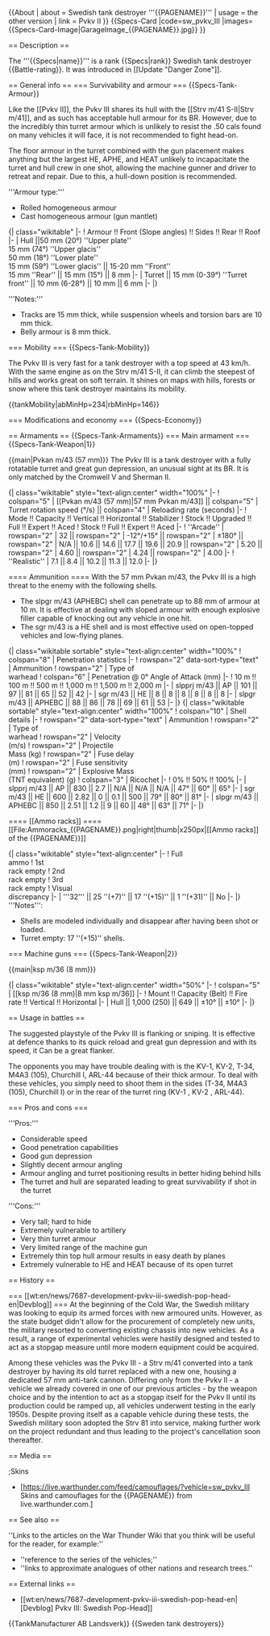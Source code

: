 {{About
| about = Swedish tank destroyer '''{{PAGENAME}}'''
| usage = the other version
| link = Pvkv II
}}
{{Specs-Card
|code=sw_pvkv_III
|images={{Specs-Card-Image|GarageImage_{{PAGENAME}}.jpg}}
}}

== Description ==
<!-- ''In the description, the first part should be about the history of the creation and combat usage of the vehicle, as well as its key features. In the second part, tell the reader about the ground vehicle in the game. Insert a screenshot of the vehicle, so that if the novice player does not remember the vehicle by name, he will immediately understand what kind of vehicle the article is talking about.'' -->
The '''{{Specs|name}}''' is a rank {{Specs|rank}} Swedish tank destroyer {{Battle-rating}}. It was introduced in [[Update "Danger Zone"]].

== General info ==
=== Survivability and armour ===
{{Specs-Tank-Armour}}
<!-- ''Describe armour protection. Note the most well protected and key weak areas. Appreciate the layout of modules as well as the number and location of crew members. Is the level of armour protection sufficient, is the placement of modules helpful for survival in combat? If necessary use a visual template to indicate the most secure and weak zones of the armour.'' -->
Like the [[Pvkv II]], the Pvkv III shares its hull with the [[Strv m/41 S-II|Strv m/41]], and as such has acceptable hull armour for its BR. However, due to the incredibly thin turret armour which is unlikely to resist the .50 cals found on many vehicles it will face, it is not recommended to fight head-on.

The floor armour in the turret combined with the gun placement makes anything but the largest HE, APHE, and HEAT unlikely to incapacitate the turret and hull crew in one shot, allowing the machine gunner and driver to retreat and repair. Due to this, a hull-down position is recommended.

'''Armour type:'''

* Rolled homogeneous armour
* Cast homogeneous armour (gun mantlet)

{| class="wikitable"
|-
! Armour !! Front (Slope angles) !! Sides !! Rear !! Roof
|-
| Hull ||50 mm (20°) ''Upper plate'' <br> 15 mm (74°) ''Upper glacis'' <br> 50 mm (18°) ''Lower plate'' <br> 15 mm (59°) ''Lower glacis'' || 15-20 mm ''Front'' <br> 15 mm ''Rear'' || 15 mm (15°) || 8 mm
|-
| Turret || 15 mm (0-39°) ''Turret front'' || 10 mm (6-28°)  || 10 mm || 6 mm
|-
|}

'''Notes:'''

* Tracks are 15 mm thick, while suspension wheels and torsion bars are 10 mm thick.
* Belly armour is 8 mm thick.

=== Mobility ===
{{Specs-Tank-Mobility}}
<!-- ''Write about the mobility of the ground vehicle. Estimate the specific power and manoeuvrability, as well as the maximum speed forwards and backwards.'' -->
The Pvkv III is very fast for a tank destroyer with a top speed at 43 km/h. With the same engine as on the Strv m/41 S-II, it can climb the steepest of hills and works great on soft terrain. It shines on maps with hills, forests or snow where this tank destroyer maintains its mobility. 

{{tankMobility|abMinHp=234|rbMinHp=146}}

=== Modifications and economy ===
{{Specs-Economy}}

== Armaments ==
{{Specs-Tank-Armaments}}
=== Main armament ===
{{Specs-Tank-Weapon|1}}
<!-- ''Give the reader information about the characteristics of the main gun. Assess its effectiveness in a battle based on the reloading speed, ballistics and the power of shells. Do not forget about the flexibility of the fire, that is how quickly the cannon can be aimed at the target, open fire on it and aim at another enemy. Add a link to the main article on the gun: <code><nowiki>{{main|Name of the weapon}}</nowiki></code>. Describe in general terms the ammunition available for the main gun. Give advice on how to use them and how to fill the ammunition storage.'' -->
{{main|Pvkan m/43 (57 mm)}}
The Pvkv III is a tank destroyer with a fully rotatable turret and great gun depression, an unusual sight at its BR. It is only matched by the Cromwell V and Sherman II. 

{| class="wikitable" style="text-align:center" width="100%"
|-
! colspan="5" | [[Pvkan m/43 (57 mm)|57 mm Pvkan m/43]] || colspan="5" | Turret rotation speed (°/s) || colspan="4" | Reloading rate (seconds)
|-
! Mode !! Capacity !! Vertical !! Horizontal !! Stabilizer
! Stock !! Upgraded !! Full !! Expert !! Aced
! Stock !! Full !! Expert !! Aced
|-
! ''Arcade''
| rowspan="2" | 32 || rowspan="2" | -12°/+15° || rowspan="2" | ±180° || rowspan="2" | N/A || 10.6 || 14.6 || 17.7 || 19.6 || 20.9 || rowspan="2" | 5.20 || rowspan="2" | 4.60 || rowspan="2" | 4.24 || rowspan="2" | 4.00
|-
! ''Realistic''
| 7.1 || 8.4 || 10.2 || 11.3 || 12.0
|-
|}

==== Ammunition ====
With the 57 mm Pvkan m/43, the Pvkv III is a high threat to the enemy with the following shells.

* The slpgr m/43 (APHEBC) shell can penetrate up to 88 mm of armour at 10 m. It is effective at dealing with sloped armour with enough explosive filler capable of knocking out any vehicle in one hit.
* The sgr m/43 is a HE shell and is most effective used on open-topped vehicles and low-flying planes.

{| class="wikitable sortable" style="text-align:center" width="100%"
! colspan="8" | Penetration statistics
|-
! rowspan="2" data-sort-type="text" | Ammunition
! rowspan="2" | Type of<br>warhead
! colspan="6" | Penetration @ 0° Angle of Attack (mm)
|-
! 10 m !! 100 m !! 500 m !! 1,000 m !! 1,500 m !! 2,000 m
|-
| slpprj m/43 || AP || 101 || 97 || 81 || 65 || 52 || 42
|-
| sgr m/43 || HE || 8 || 8 || 8 || 8 || 8 || 8
|-
| slpgr m/43 || APHEBC || 88 || 86 || 78 || 69 || 61 || 53
|-
|}
{| class="wikitable sortable" style="text-align:center" width="100%"
! colspan="10" | Shell details
|-
! rowspan="2" data-sort-type="text" | Ammunition
! rowspan="2" | Type of<br>warhead
! rowspan="2" | Velocity<br>(m/s)
! rowspan="2" | Projectile<br>Mass (kg)
! rowspan="2" | Fuse delay<br>(m)
! rowspan="2" | Fuse sensitivity<br>(mm)
! rowspan="2" | Explosive Mass<br>(TNT equivalent) (g)
! colspan="3" | Ricochet
|-
! 0% !! 50% !! 100%
|-
| slpprj m/43 || AP || 830 || 2.7 || N/A || N/A || N/A || 47° || 60° || 65°
|-
| sgr m/43 || HE || 600 || 2.82 || 0 || 0.1 || 500 || 79° || 80° || 81°
|-
| slpgr m/43 || APHEBC || 850 || 2.51 || 1.2 || 9 || 60 || 48° || 63° || 71°
|-
|}

==== [[Ammo racks]] ====
[[File:Ammoracks_{{PAGENAME}}.png|right|thumb|x250px|[[Ammo racks]] of the {{PAGENAME}}]]
<!-- '''Last updated:''' -->
{| class="wikitable" style="text-align:center"
|-
! Full<br>ammo
! 1st<br>rack empty
! 2nd<br>rack empty
! 3rd<br>rack empty
! Visual<br>discrepancy
|-
| '''32''' || 25&nbsp;''(+7)'' || 17&nbsp;''(+15)'' || 1&nbsp;''(+31)'' || No
|-
|}
'''Notes''':

* Shells are modeled individually and disappear after having been shot or loaded.
* Turret empty: 17&nbsp;''(+15)'' shells.

=== Machine guns ===
{{Specs-Tank-Weapon|2}}
<!-- ''Offensive and anti-aircraft machine guns not only allow you to fight some aircraft but also are effective against lightly armoured vehicles. Evaluate machine guns and give recommendations on its use.'' -->
{{main|ksp m/36 (8 mm)}}

{| class="wikitable" style="text-align:center" width="50%"
|-
! colspan="5" | [[ksp m/36 (8 mm)|8 mm ksp m/36]]
|-
! Mount !! Capacity (Belt) !! Fire rate !! Vertical !! Horizontal
|-
| Hull || 1,000 (250) || 649 || ±10° || ±10°
|-
|}

== Usage in battles ==
<!-- ''Describe the tactics of playing in the vehicle, the features of using vehicles in the team and advice on tactics. Refrain from creating a "guide" - do not impose a single point of view but instead give the reader food for thought. Describe the most dangerous enemies and give recommendations on fighting them. If necessary, note the specifics of the game in different modes (AB, RB, SB).'' -->
The suggested playstyle of the Pvkv III is flanking or sniping. It is effective at defence thanks to its quick reload and great gun depression and with its speed, it Can be a great flanker.

The opponents you may have trouble dealing with is the KV-1, KV-2, T-34, M4A3 (105), Churchill I, ARL-44 because of their thick armour. To deal with these vehicles, you simply need to shoot them in the sides (T-34, M4A3 (105), Churchill I) or in the rear of the turret ring (KV-1 , KV-2 , ARL-44).

=== Pros and cons ===
<!-- ''Summarise and briefly evaluate the vehicle in terms of its characteristics and combat effectiveness. Mark its pros and cons in a bulleted list. Try not to use more than 6 points for each of the characteristics. Avoid using categorical definitions such as "bad", "good" and the like - use substitutions with softer forms such as "inadequate" and "effective".'' -->

'''Pros:'''

* Considerable speed
* Good penetration capabilities
* Good gun depression
* Slightly decent armour angling
* Armour angling and turret positioning results in better hiding behind hills
* The turret and hull are separated leading to great survivability if shot in the turret

'''Cons:'''

* Very tall; hard to hide
* Extremely vulnerable to artillery
* Very thin turret armour
* Very limited range of the machine gun
* Extremely thin top hull armour results in easy death by planes
* Extremely vulnerable to HE and HEAT because of its open turret

== History ==
<!-- ''Describe the history of the creation and combat usage of the vehicle in more detail than in the introduction. If the historical reference turns out to be too long, take it to a separate article, taking a link to the article about the vehicle and adding a block "/History" (example: <nowiki>https://wiki.warthunder.com/(Vehicle-name)/History</nowiki>) and add a link to it here using the <code>main</code> template. Be sure to reference text and sources by using <code><nowiki><ref></ref></nowiki></code>, as well as adding them at the end of the article with <code><nowiki><references /></nowiki></code>. This section may also include the vehicle's dev blog entry (if applicable) and the in-game encyclopedia description (under <code><nowiki>=== In-game description ===</nowiki></code>, also if applicable).'' -->
=== [[wt:en/news/7687-development-pvkv-iii-swedish-pop-head-en|Devblog]] ===
At the beginning of the Cold War, the Swedish military was looking to equip its armed forces with new armoured units. However, as the state budget didn't allow for the procurement of completely new units, the military resorted to converting existing chassis into new vehicles. As a result, a range of experimental vehicles were hastily designed and tested to act as a stopgap measure until more modern equipment could be acquired.

Among these vehicles was the Pvkv III - a Strv m/41 converted into a tank destroyer by having its old turret replaced with a new one, housing a dedicated 57 mm anti-tank cannon. Differing only from the Pvkv II - a vehicle we already covered in one of our previous articles - by the weapon choice and by the intention to act as a stopgap itself for the Pvkv II until its production could be ramped up, all vehicles underwent testing in the early 1950s. Despite proving itself as a capable vehicle during these tests, the Swedish military soon adopted the Strv 81 into service, making further work on the project redundant and thus leading to the project's cancellation soon thereafter.

== Media ==
<!-- ''Excellent additions to the article would be video guides, screenshots from the game, and photos.'' -->

;Skins

* [https://live.warthunder.com/feed/camouflages/?vehicle=sw_pvkv_III Skins and camouflages for the {{PAGENAME}} from live.warthunder.com.]

== See also ==
<!-- ''Links to the articles on the War Thunder Wiki that you think will be useful for the reader, for example:''
* ''reference to the series of the vehicles;''
* ''links to approximate analogues of other nations and research trees.'' -->
''Links to the articles on the War Thunder Wiki that you think will be useful for the reader, for example:''

* ''reference to the series of the vehicles;''
* ''links to approximate analogues of other nations and research trees.''

== External links ==
<!-- ''Paste links to sources and external resources, such as:''
* ''topic on the official game forum;''
* ''other literature.'' -->

* [[wt:en/news/7687-development-pvkv-iii-swedish-pop-head-en|[Devblog] Pvkv III: Swedish Pop-Head]]

{{TankManufacturer AB Landsverk}}
{{Sweden tank destroyers}}